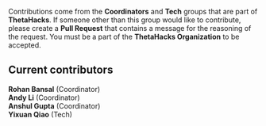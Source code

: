 Contributions come from the **Coordinators** and **Tech** groups that are part of **ThetaHacks**. If someone other than this group would like to contribute, please create a **Pull Request** that contains a message for the reasoning of the request. You must be a part of the **ThetaHacks Organization** to be accepted. 
<br>
## Current contributors
**Rohan Bansal** (Coordinator)
<br>
**Andy Li** (Coordinator)
<br>
**Anshul Gupta** (Coordinator)
<br>
**Yixuan Qiao** (Tech)
